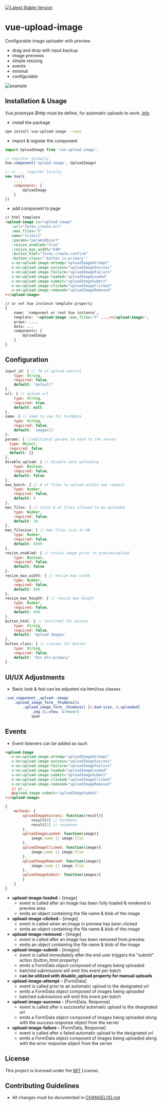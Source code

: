 [![Latest Stable Version](https://img.shields.io/npm/v/vue-upload-image.svg)](https://www.npmjs.com/package/vue-upload-image)

# vue-upload-image
Configurable image uploader with preview

 + drag and drop with input backup
 + image previews
 + simple resizing
 + events
 + minimal
 + configurable

![example](example/images/example.png)

## Installation & Usage

Vue.prototype.$http must be define, for automatic uploads to work. 
[info](https://medium.com/the-vue-point/retiring-vue-resource-871a82880af4#.z4rqh1qtp)

* install the package
```bash
npm install vue-upload-image --save
```
* import & register the component 
```js
import UploadImage from 'vue-upload-image';

// register globally
Vue.component('upload-image', UploadImage)

// or ... register locally 
new Vue({
    ...,
    components: {
        UploadImage 
    }
})
```
* add component to page 
```html
// html template
<upload-image is="upload-image"
   :url="forms.create.url"
   :max_files="5"
   name="files[]"
   :params="paramsObject"
   :resize_enabled="true"
   :resize_max_width="640"
   :button_html="forms.create.confirm"
   :button_class="'button is-primary'"
   v-on:upload-image-attemp="uploadImageAttempt"
   v-on:upload-image-success="uploadImageSuccess"
   v-on:upload-image-failure="uploadImageFailure"
   v-on:upload-image-loaded="uploadImageLoaded"
   v-on:upload-image-submit="uploadImageSubmit"
   v-on:upload-image-clicked="uploadImageClicked"
   v-on:upload-image-removed="uploadImageRemoved"
></upload-image>

// or set Vue instance template property
{   
    name: 'component or root Vue instance',
    template: '<upload-image :max_files="5" ....></upload-image>',
    props: ...,
    data: ...
    components: {
        UploadImage
    }
}
```

## Configuration
```js
input_id: { // Id of upload control
    type: String,
    required: false,
    default: "default"
},
url: { // upload url
    type: String,
    required: true,
    default: null
},
name: { // name to use for FormData
    type: String,
    required: false,
    default: 'images[]'
},
params: { //additional params to send to the server
  type: Object,
  required: false,
  default: {}
},
disable_upload: { // disable auto uploading
    type: Boolean,
    required: false,
    default: false
},
max_batch: { // # of files to upload within one request
    type: Number,
    required: false,
    default: 0
},
max_files: { // total # of files allowed to be uploaded
    type: Number,
    required: false,
    default: 10
},
max_filesize: { // max files size in KB
    type: Number,
    required: false,
    default: 8000
},
resize_enabled: { // resize image prior to preview/upload
    type: Boolean,
    required: false,
    default: false
},
resize_max_width: { // resize max width
    type: Number,
    required: false,
    default: 800
},
resize_max_height: { // resize max height
    type: Number,
    required: false,
    default: 600
},
button_html: { // text/html for button
    type: String,
    required: false,
    default: 'Upload Images'
},
button_class: { // classes for button
    type: String,
    required: false,
    default: 'btn btn-primary'
}
```

## UI/UX Adjustments

* Basic look & feel can be adjusted via html/css classes
```css
.vue_component__upload--image
    .upload_image_form__thumbnails
        .upload_image_form__thumbnail [&.bad-size, &.uploaded]
            .img [&.show, &:hover]
            span
```

## Events
* Event listeners can be added as such

```html
<upload-image
   v-on:upload-image-attemp="uploadImageAttempt"
   v-on:upload-image-success="uploadImageSuccess"
   v-on:upload-image-failure="uploadImageFailure"
   v-on:upload-image-loaded="uploadImageLoaded"
   v-on:upload-image-submit="uploadImageSubmit"
   v-on:upload-image-clicked="uploadImageClicked"
   v-on:upload-image-removed="uploadImageRemoved"
   // or...
   @upload-image-submit="uploadImageSubmit"
></upload-image>
```

```js
{
    methods: {
        uploadImageSuccess: function(result){
            result[0] // FormData
            result[1] // response
        },
        uploadImageLoaded: function(image){
            image.name || image.file 
        },
        uploadImageClicked: function(image){
            image.name || image.file 
        },
        uploadImageRemoved: function(image){
            image.name || image.file 
        },
        uploadImageSubmit: function(images){
        }
    }
}
```

* **upload-image-loaded**  **-** [image] 
    * event is called after an image has been fully loaded & rendered in preview area
    * emits an object containing the file name & blob of the image
* **upload-image-clicked** **-** [image]
    * event is called when an image in preview has been clicked
    * emits an object containing the file name & blob of the image
* **upload-image-removed** **-** [image]
    * event is called after an image has been removed from preview
    * emits an object containing the file name & blob of the image
* **upload-image-submit**  **-** [images] 
    * event is called immediately after the end user triggers the "submit" action (button_html property)
    * emits a FormData object composed of images being uploaded 
    * batched submissions will emit this event per batch
    * **can be utilized with disable_upload property for manual uploads** 
* **upload-image-attempt** **-** [FormData]
    * event is called prior to an automatic upload to the designated url
    * emits a FormData object composed of images being uploaded 
    * batched submissions will emit this event per batch
* **upload-image-success** **-** [FormData, Response]
    * event is called after s successful automatic upload to the designated url
    * emits a FormData object composed of images being uploaded along with the success response object from the server
* **upload-image-failure** **-** [FormData, Response] 
    * event is called after s failed automatic upload to the designated url
    * emits a FormData object composed of images being uploaded along with the error response object from the server


## License
This project is licensed under the [MIT](http://vjpr.mit-license.org) License.

## Contributing Guidelines
    
* All changes must be documented in [CHANGELOG.md](CHANGELOG.md) 